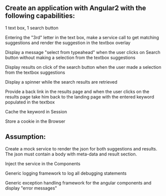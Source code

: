 Create an application with Angular2 with the following capabilities:
---------------------------------------------------------------------

1 text box, 1 search button

Entering the "3rd" letter in the text box, make a service call to get matching suggestions and render the suggestion in the textbox overlay

Display a message "select from typeahead" when the user clicks on Search button without making a selection from the textbox suggestions

Display results on click of the search button when the user made a selection from the textbox suggestions

Display a spinner while the search results are retrieved

Provide a back link in the results page and when the user clicks on the results page take him back to the landing page with the entered keyword populated in the textbox

Cache the keyword in Session 

Store a cookie in the Browser


Assumption:
-----------

Create a mock service to render the json for both suggestions and results. The json must contain a body with meta-data and result section. 

Inject the service in the Components

Generic logging framework to log all debugging statements

Generic exception handling framework for the angular components and display "error messages"
